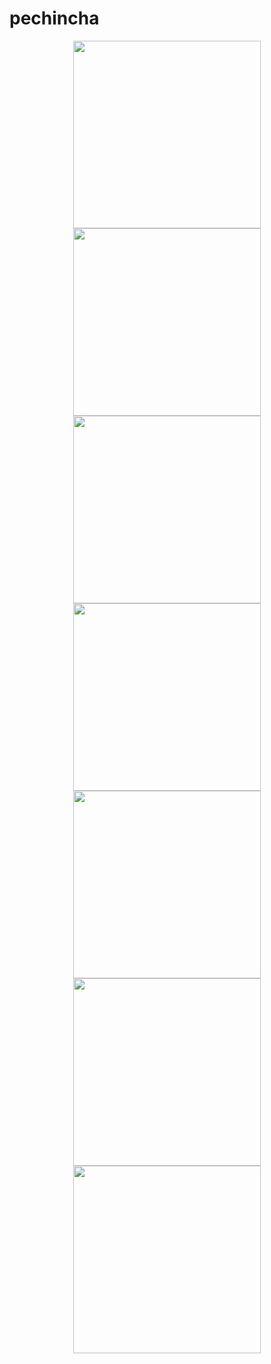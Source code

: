 # pechincha
<div align="center">
<img src="https://user-images.githubusercontent.com/80179457/218277132-b95b9667-1244-4066-bafd-356bf5610807.jpg" width="300px" />
<img src="https://user-images.githubusercontent.com/80179457/218277141-7a9354f4-9e8b-4d2b-a38c-82594990d3bb.jpg" width="300px" />
<img src="https://user-images.githubusercontent.com/80179457/218277142-e414e121-eb66-4be0-b4ea-4810694dfe24.jpg" width="300px" />
<div align="center">
<img src="https://user-images.githubusercontent.com/80179457/218277146-88190afa-46df-41cc-9fb7-d30ca033ea61.jpg" width="300px" />
<img src="https://user-images.githubusercontent.com/80179457/218277149-d3fe6b1c-ab6f-4650-bf98-326d7c2f5b4b.jpg" width="300px" />
<img src="https://user-images.githubusercontent.com/80179457/218277219-bd5cdbbe-9e93-4235-a1b1-0acd954ad862.jpg" width="300px" />
<img src="https://user-images.githubusercontent.com/80179457/218277223-d1e00fd0-c131-45d7-a16b-05b10984738e.jpg" width="300px" />
</div>
